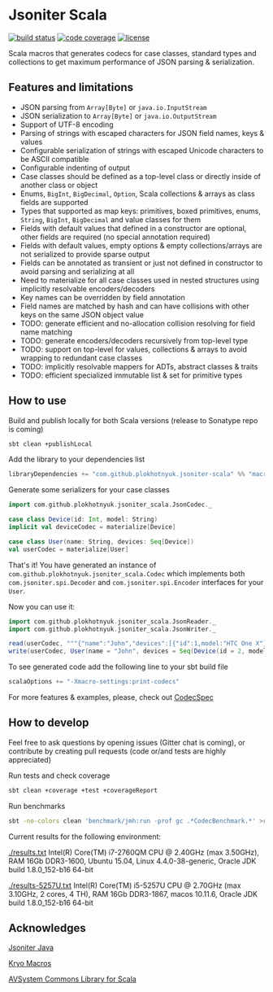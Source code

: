 # Jsoniter Scala 

[![build status](https://travis-ci.org/plokhotnyuk/jsoniter-scala.svg?branch=master)](https://travis-ci.org/plokhotnyuk/jsoniter-scala) [![code coverage](https://codecov.io/gh/plokhotnyuk/jsoniter-scala/branch/master/graph/badge.svg)](https://codecov.io/gh/plokhotnyuk/jsoniter-scala) [![license](http://img.shields.io/:license-Apache%202-green.svg)](http://www.apache.org/licenses/LICENSE-2.0.txt)

Scala macros that generates codecs for case classes, standard types and collections
to get maximum performance of JSON parsing & serialization.

## Features and limitations
- JSON parsing from `Array[Byte]` or `java.io.InputStream`
- JSON serialization to `Array[Byte]` or `java.io.OutputStream`
- Support of UTF-8 encoding
- Parsing of strings with escaped characters for JSON field names, keys & values 
- Configurable serialization of strings with escaped Unicode characters to be ASCII compatible
- Configurable indenting of output
- Case classes should be defined as a top-level class or directly inside of another class or object
- Enums, `BigInt`, `BigDecimal`, `Option`, Scala collections & arrays as class fields are supported
- Types that supported as map keys: primitives, boxed primitives, enums, `String`, `BigInt`, `BigDecimal` and value classes for them  
- Fields with default values that defined in a constructor are optional, other fields are required (no special annotation required)
- Fields with default values, empty options & empty collections/arrays are not serialized to provide sparse output 
- Fields can be annotated as transient or just not defined in constructor to avoid parsing and serializing at all 
- Need to materialize for all case classes used in nested structures using implicitly resolvable encoders/decoders
- Key names can be overridden by field annotation
- Field names are matched by hash and can have collisions with other keys on the same JSON object value
- TODO: generate efficient and no-allocation collision resolving for field name matching
- TODO: generate encoders/decoders recursively from top-level type
- TODO: support on top-level for values, collections & arrays to avoid wrapping to redundant case classes
- TODO: implicitly resolvable mappers for ADTs, abstract classes & traits
- TODO: efficient specialized immutable list & set for primitive types

## How to use

Build and publish locally for both Scala versions (release to Sonatype repo is coming)

```sh
sbt clean +publishLocal
```

Add the library to your dependencies list

```sbt
libraryDependencies += "com.github.plokhotnyuk.jsoniter-scala" %% "macros" % "0.1-SNAPSHOT"
```

Generate some serializers for your case classes
    
```scala
import com.github.plokhotnyuk.jsoniter_scala.JsonCodec._

case class Device(id: Int, model: String)
implicit val deviceCodec = materialize[Device]

case class User(name: String, devices: Seq[Device])
val userCodec = materialize[User]
```

That's it! You have generated an instance of `com.github.plokhotnyuk.jsoniter_scala.Codec` which implements both
`com.jsoniter.spi.Decoder` and `com.jsoniter.spi.Encoder` interfaces for your `User`.

Now you can use it:

```scala
import com.github.plokhotnyuk.jsoniter_scala.JsonReader._
import com.github.plokhotnyuk.jsoniter_scala.JsonWriter._

read(userCodec, """{"name":"John","devices":[{"id":1,model:"HTC One X"}]}""".getBytes("UTF-8"))
write(userCodec, User(name = "John", devices = Seq(Device(id = 2, model = "iPhone X"))))
```

To see generated code add the following line to your sbt build file

```sbt
scalaOptions += "-Xmacro-settings:print-codecs"
```

For more features & examples, please, check out
[CodecSpec](https://github.com/plokhotnyuk/jsoniter-scala/blob/master/macros/src/test/scala/com/github/plokhotnyuk/jsoniter_scala/CodecSpec.scala)


## How to develop

Feel free to ask questions by opening issues (Gitter chat is coming), or contribute by creating pull requests (code or/and tests are highly appreciated)

Run tests and check coverage

```sh
sbt clean +coverage +test +coverageReport
```

Run benchmarks

```sh
sbt -no-colors clean 'benchmark/jmh:run -prof gc .*CodecBenchmark.*' >results.txt
```

Current results for the following environment:

[./results.txt](https://github.com/plokhotnyuk/jsoniter-scala/blob/master/results.txt) Intel(R) Core(TM) i7-2760QM CPU @ 2.40GHz (max 3.50GHz), RAM 16Gb DDR3-1600, Ubuntu 15.04, Linux 4.4.0-38-generic, Oracle JDK build 1.8.0_152-b16 64-bit

[./results-5257U.txt](https://github.com/plokhotnyuk/jsoniter-scala/blob/master/results-5257U.txt) Intel(R) Core(TM) i5-5257U CPU @ 2.70GHz (max 3.10GHz, 2 cores, 4 TH), RAM 16Gb DDR3-1867, macos 10.11.6, Oracle JDK build 1.8.0_152-b16 64-bit


## Acknowledges

[Jsoniter Java](https://github.com/json-iterator/java)

[Kryo Macros](https://github.com/evolution-gaming/kryo-macros)

[AVSystem Commons Library for Scala](https://github.com/AVSystem/scala-commons)